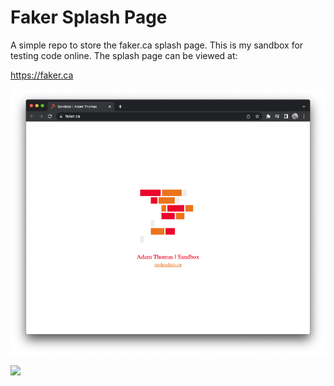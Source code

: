 # Faker Splash Page

A simple repo to store the faker.ca splash page. This is my sandbox for testing code online. The splash page can be viewed at:

https://faker.ca

![Faker](https://github.com/codeadamca/codeadam-faker/blob/main/screenshot-faker.png?raw=true)

<a href="https://codeadam.ca">
<img src="https://codeadam.ca/images/code-block.png" width="100">
</a>
